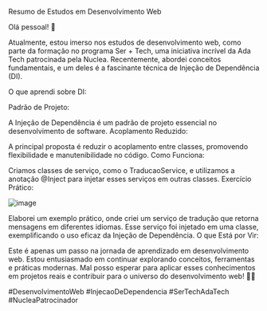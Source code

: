 Resumo de Estudos em Desenvolvimento Web

Olá pessoal! 👋

Atualmente, estou imerso nos estudos de desenvolvimento web, como parte da formação no programa Ser + Tech, uma iniciativa incrível da Ada Tech patrocinada pela Nuclea. Recentemente, abordei conceitos fundamentais, e um deles é a fascinante técnica de Injeção de Dependência (DI).

O que aprendi sobre DI:

Padrão de Projeto:

A Injeção de Dependência é um padrão de projeto essencial no desenvolvimento de software.
Acoplamento Reduzido:

A principal proposta é reduzir o acoplamento entre classes, promovendo flexibilidade e manutenibilidade no código.
Como Funciona:

Criamos classes de serviço, como o TraducaoService, e utilizamos a anotação @Inject para injetar esses serviços em outras classes.
Exercício Prático:

![image](https://github.com/teofilonicolau/injecao_de_dependencia/assets/97030160/b9bc0910-fc8c-4ab2-8272-4ed5958965ef)


Elaborei um exemplo prático, onde criei um serviço de tradução que retorna mensagens em diferentes idiomas. Esse serviço foi injetado em uma classe, exemplificando o uso eficaz da Injeção de Dependência.
O que Está por Vir:

Este é apenas um passo na jornada de aprendizado em desenvolvimento web. Estou entusiasmado em continuar explorando conceitos, ferramentas e práticas modernas.
Mal posso esperar para aplicar esses conhecimentos em projetos reais e contribuir para o universo do desenvolvimento web! 🚀✨

#DesenvolvimentoWeb #InjecaoDeDependencia #SerTechAdaTech #NucleaPatrocinador
